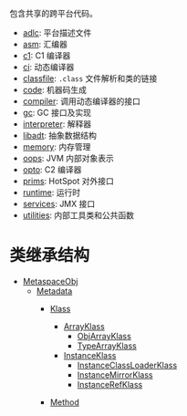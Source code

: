 
包含共享的跨平台代码。

- [adlc](./adlc/readme.md): 平台描述文件
- [asm](./asm/readme.md): 汇编器
- [c1](./c1/readme.md): C1 编译器
- [ci](./ci/readme.md): 动态编译器
- [classfile](./classfile/readme.md): `.class` 文件解析和类的链接
- [code](./code/readme.md): 机器码生成
- [compiler](./compiler/readme.md): 调用动态编译器的接口
- [gc](./gc/readme.md): GC 接口及实现
- [interpreter](./interpreter/readme.md): 解释器
- [libadt](./libadt/readme.md): 抽象数据结构
- [memory](./memory/readme.md): 内存管理
- [oops](./oops/readme.md): JVM 内部对象表示
- [opto](./opto/readme.md): C2 编译器
- [prims](./prims/readme.md): HotSpot 对外接口
- [runtime](./runtime/readme.md): 运行时
- [services](./services/readme.md): JMX 接口
- [utilities](./utilities/readme.md): 内部工具类和公共函数

# 类继承结构

- [MetaspaceObj](./memory/readme.md#MetaspaceObj)
  - [Metadata](./oops/readme.md#Metadata)
    - [Klass](./oops/readme.md#Klass)
      - [ArrayKlass](./oops/readme.md#ArrayKlass)
        - [ObjArrayKlass]()
        - [TypeArrayKlass]()
      - [InstanceKlass](./oops/readme.md#InstanceKlass)
        - [InstanceClassLoaderKlass](./oops/readme.md#InstanceClassLoaderKlass)
        - [InstanceMirrorKlass](./oops/readme.md#InstanceMirrorKlass)
        - [InstanceRefKlass](./oops/readme.md#InstanceRefKlass)
    
    - [Method](./oops/readme.md#Method)